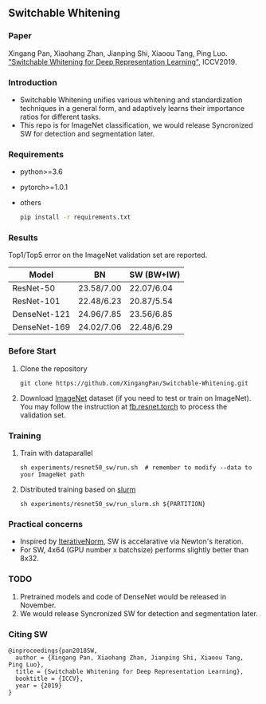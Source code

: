 ## Switchable Whitening

### Paper

Xingang Pan, Xiaohang Zhan, Jianping Shi, Xiaoou Tang, Ping Luo. ["Switchable Whitening for Deep Representation Learning"](https://arxiv.org/abs/1904.09739), ICCV2019.  

### Introduction

* Switchable Whitening unifies various whitening and standardization techniques in a general form, and adaptively learns their importance ratios for different tasks.
* This repo is for ImageNet classification, we would release Syncronized SW for detection and segmentation later.

### Requirements

* python>=3.6
* pytorch>=1.0.1
* others

    ```sh
    pip install -r requirements.txt
    ```

### Results

Top1/Top5 error on the ImageNet validation set are reported.

| Model                     | BN    | SW (BW+IW)  |
| -------------------       | ------------------ | ------------------ |
| ResNet-50                |  23.58/7.00  |  22.07/6.04  |
| ResNet-101             | 22.48/6.23   | 20.87/5.54    |
| DenseNet-121          | 24.96/7.85    | 23.56/6.85    |
| DenseNet-169          | 24.02/7.06    | 22.48/6.29    |

### Before Start
1. Clone the repository  
    ```Shell
    git clone https://github.com/XingangPan/Switchable-Whitening.git
    ```

2. Download [ImageNet](http://image-net.org/download-images) dataset (if you need to test or train on ImageNet). You may follow the instruction at [fb.resnet.torch](https://github.com/facebook/fb.resnet.torch) to process the validation set.

### Training
1. Train with dataparallel
    ```Shell
    sh experiments/resnet50_sw/run.sh  # remember to modify --data to your ImageNet path
    ```
2. Distributed training based on [slurm](https://slurm.schedmd.com/)
    ```Shell
    sh experiments/resnet50_sw/run_slurm.sh ${PARTITION}
    ```

### Practical concerns

* Inspired by [IterativeNorm](https://arxiv.org/abs/1904.03441), SW is accelarative via Newton's iteration.
* For SW, 4x64 (GPU number x batchsize) performs slightly better than 8x32.

### TODO
1. Pretrained models and code of DenseNet would be released in November.
2. We would release Syncronized SW for detection and segmentation later.

### Citing SW
```  
@inproceedings{pan2018SW,  
  author = {Xingang Pan, Xiaohang Zhan, Jianping Shi, Xiaoou Tang, Ping Luo},  
  title = {Switchable Whitening for Deep Representation Learning},  
  booktitle = {ICCV},  
  year = {2019}  
}
```  
